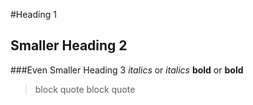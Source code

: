 #Heading 1
## Smaller Heading 2
###Even Smaller Heading 3
*italics* or _italics_
**bold** or __bold__
> block quote
>block quote 
